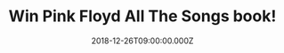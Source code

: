 ---
campaign-uuid: "c-c3998ee9-ac9d-4e7e-9027-b34222860199"
type: "Competition"
category: "Gifts"
date: "2018-12-26T09:00:00.000Z"
end-date: "2019-01-26T23:59:00.000Z"
disable-form: false
is_promoted: false
has_entry_page: true
title: "Win Pink Floyd All The Songs book!"
competition-description: "<p>We have in our hands one of the world's most commercially\
  \ successful and influential rock bands book: Pink Floyd.</p>\n<p>In Pink Floyd\
  \ All the Songs, authors Margotin and Guesdon describe the origin of their nearly\
  \ 200 released songs, details from the recording studio, what instruments were used,\
  \ and behind-the-scenes stories of the tensions that helped drive the band.</p>\n\
  <p>Want it? Click below for a chance to win!</p>\n"
hero-header: "Win Pink Floyd All The Songs book!"
terms-confirmation: "N/A"
banner-img: "https://assets.expresslyapp.com/asset-9727f162-1c92-4eba-af23-7a570f46f4b7.jpg"
logo-left-href: "aaa.nme.com"
logo-left-image: "https://assets.expresslyapp.com/asset-bb1046b3-0713-4921-a422-2047a354d789.jpg"
logo-left-title: "NME AAA"
bg-image-hero: "https://assets.expresslyapp.com/asset-73c09068-fcc0-4994-af73-9f7f4c1a9cef.jpg"
bg-image-first: "https://assets.expresslyapp.com/asset-5077b64d-3701-49cd-8dc3-d36608126294.jpg"
section1-content: "<p>Organized chronologically by album, this massive, 544-page hardcover\
  \ begins with their 1967 debut album The Piper at the Gates of Dawn, the only one\
  \ recorded under founding member Syd Barrett's leadership; through the loss of Barrett\
  \ and the addition of David Gilmour; to Richard Wright leaving the band in 1979\
  \ but returning; to Roger Waters leaving in 1985 and the albums recorded since his\
  \ departure, including their 2014 farewell album, The Endless River, which was downloaded\
  \ 12 million times on Spotify the week it was released.</p>\n<p>Packed with more\
  \ than 500 photos, All the Songs is also filled with stories fans treasure, such\
  \ as Waters working with engineer Alan Parsons to employ revolutionary recording\
  \ techniques for The Dark Side of the Moon at Abbey Road Studios in 1972 or producer\
  \ Bob's Ezrin's contribution in refining Water's original sprawling vision for The\
  \ Wall.</p>\n<p>If you can’t wait to have it in your hands, enter the form below\
  \ for a chance to win and it could be coming home with you!</p>\n"
entry-title: "Win Pink Floyd All The Songs book!"
entry-content: "<p>Enter the draw to win Pink Floyd All The Songs book by completing\
  \ the form below before 23:59 on 26th of January 2019.</p>\n"
has-winner: false
prize-description: "Pink Floyd All The Songs book."
special-conditions: "Multiple entries are allowed up to one every day.\r\nThis competition\
  \ is also available on: http://club.expressly.io/competitons/pink-floyd-all-the-songs"
country-restrictions:
- "GB"
---
